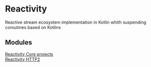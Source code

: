 # Reactivity

Reactive stream ecosystem implementation in Kotlin whith suspending coroutines based on Kotlinx

## Modules

[Reactivity Core projects](core/README.md)<br />
[Reactivity HTTP2](reactivity-http2/README.md)